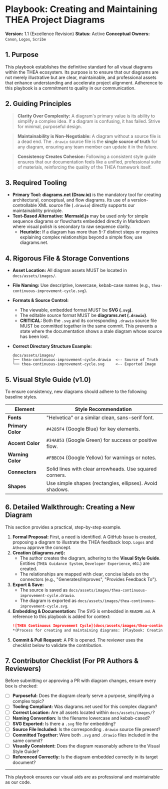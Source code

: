 # Playbook: Creating and Maintaining THEA Project Diagrams

**Version:** 1.1 (Excellence Revision)
**Status:** Active
**Conceptual Owners:** `Canon`, `Logos`, `Scribe`

## 1. Purpose

This playbook establishes the definitive standard for all visual diagrams within the THEA ecosystem. Its purpose is to ensure that our diagrams are not merely illustrative but are clear, maintainable, and professional assets that enhance understanding and accelerate project alignment. Adherence to this playbook is a commitment to quality in our communication.

## 2. Guiding Principles

> **Clarity Over Complexity:** A diagram's primary value is its ability to simplify a complex idea. If a diagram is confusing, it has failed. Strive for minimal, purposeful design.

> **Maintainability is Non-Negotiable:** A diagram without a source file is a dead end. The `.drawio` source file is the **single source of truth** for any diagram, ensuring any team member can update it in the future.

> **Consistency Creates Cohesion:** Following a consistent style guide ensures that our documentation feels like a unified, professional suite of materials, reinforcing the quality of the THEA framework itself.

## 3. Required Tooling

*   **Primary Tool:** **diagrams.net (Draw.io)** is the mandatory tool for creating architectural, conceptual, and flow diagrams. Its use of a version-controllable XML source file (`.drawio`) directly supports our maintainability principle.
*   **Text-Based Alternative:** **Mermaid.js** may be used *only* for simple sequence diagrams or flowcharts embedded directly in Markdown where visual polish is secondary to raw sequence clarity.
    *   **Heuristic:** If a diagram has more than 5-7 distinct steps or requires explaining complex relationships beyond a simple flow, use diagrams.net.

## 4. Rigorous File & Storage Conventions

*   **Asset Location:** All diagram assets MUST be located in `docs/assets/images/`.
*   **File Naming:** Use descriptive, lowercase, kebab-case names (e.g., `thea-continuous-improvement-cycle.svg`).
*   **Formats & Source Control:**
    *   The viewable, embedded format MUST be **SVG (`.svg`)**.
    *   The editable source format MUST be **diagrams.net (`.drawio`)**.
    *   **CRITICAL:** Both the `.svg` and its corresponding `.drawio` source file MUST be committed together in the same commit. This prevents a state where the documentation shows a stale diagram whose source has been lost.

*   **Correct Directory Structure Example:**
    ```
    docs/assets/images/
    ├── thea-continuous-improvement-cycle.drawio  <-- Source of Truth
    └── thea-continuous-improvement-cycle.svg     <-- Exported Image
    ```

## 5. Visual Style Guide (v1.0)

To ensure consistency, new diagrams should adhere to the following baseline styles.

| Element           | Style Recommendation                                 |
|-------------------|------------------------------------------------------|
| **Fonts**         | "Helvetica" or a similar clean, sans-serif font.     |
| **Primary Color** | `#4285F4` (Google Blue) for key elements.            |
| **Accent Color**  | `#34A853` (Google Green) for success or positive flow. |
| **Warning Color** | `#FBBC04` (Google Yellow) for warnings or notes.    |
| **Connectors**    | Solid lines with clear arrowheads. Use squared corners. |
| **Shapes**        | Use simple shapes (rectangles, ellipses). Avoid shadows. |

## 6. Detailed Walkthrough: Creating a New Diagram

This section provides a practical, step-by-step example.

1.  **Formal Proposal:** First, a need is identified. A GitHub Issue is created, proposing a diagram to illustrate the THEA feedback loop. `Logos` and `Athena` approve the concept.
2.  **Creation (diagrams.net):**
    *   The author creates the diagram, adhering to the **Visual Style Guide**. Entities (`THEA Guidance System`, `Developer Experience`, etc.) are created.
    *   The relationships are mapped with clear, concise labels on the connectors (e.g., "Generates/Improves", "Provides Feedback To").
3.  **Export & Save:**
    *   The source is saved as `docs/assets/images/thea-continuous-improvement-cycle.drawio`.
    *   The diagram is exported as `docs/assets/images/thea-continuous-improvement-cycle.svg`.
4.  **Embedding & Documentation:** The SVG is embedded in `README.md`. A reference to this playbook is added for context:
    ```markdown
    ![THEA Continuous Improvement Cycle](docs/assets/images/thea-continuous-improvement-cycle.svg) 
    *(Process for creating and maintaining diagrams: [Playbook: Creating and Maintaining THEA Project Diagrams](playbooks/process_guidance/managing_thea_diagrams.md))*
    ```
5.  **Commit & Pull Request:** A PR is opened. The reviewer uses the checklist below to validate the contribution.

## 7. Contributor Checklist (For PR Authors & Reviewers)

Before submitting or approving a PR with diagram changes, ensure every box is checked:

- [ ] **Purposeful:** Does the diagram clearly serve a purpose, simplifying a complex topic?
- [ ] **Tooling Compliant:** Was diagrams.net used for this complex diagram?
- [ ] **Correct Location:** Are all assets located within `docs/assets/images/`?
- [ ] **Naming Convention:** Is the filename lowercase and kebab-cased?
- [ ] **SVG Exported:** Is there a `.svg` file for embedding?
- [ ] **Source File Included:** Is the corresponding `.drawio` source file present?
- [ ] **Committed Together:** Were both `.svg` and `.drawio` files included in the same commit?
- [ ] **Visually Consistent:** Does the diagram reasonably adhere to the Visual Style Guide?
- [ ] **Referenced Correctly:** Is the diagram embedded correctly in its target document?

---
This playbook ensures our visual aids are as professional and maintainable as our code.